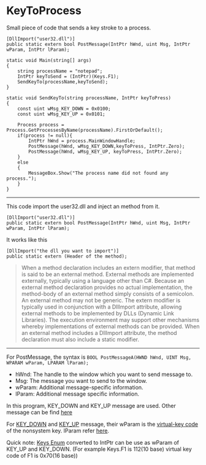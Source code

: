 # KeyToProcess
Small piece of code that sends a key stroke to a process.


```Csharp
[DllImport("user32.dll")]
public static extern bool PostMessage(IntPtr hWnd, uint Msg, IntPtr wParam, IntPtr lParam);        

static void Main(string[] args)
{
    string processName = "notepad";
    IntPtr keyToSend = (IntPtr)(Keys.F1);
    SendKeyTo(processName,keyToSend);
}

static void SendKeyTo(string processName, IntPtr keyToPress)
{
    const uint wMsg_KEY_DOWN = 0x0100;
    const uint wMsg_KEY_UP = 0x0101;

    Process process = Process.GetProcessesByName(processName).FirstOrDefault();
    if(process != null){
        IntPtr hWnd = process.MainWindowHandle;
        PostMessage(hWnd, wMsg_KEY_DOWN,keyToPress, IntPtr.Zero);
        PostMessage(hWnd, wMsg_KEY_UP, keyToPress, IntPtr.Zero);
    }
    else
    {
        MessageBox.Show("The process name did not found any process.");
    }            
}
```

---

This code import the user32.dll and inject an method from it.

```Csharp
[DllImport("user32.dll")]
public static extern bool PostMessage(IntPtr hWnd, uint Msg, IntPtr wParam, IntPtr lParam);
```
It works like this
```Csharp
[DllImport("the dll you want to import")]
public static extern (Header of the method);
```

>When a method declaration includes an extern modifier, that method is said to be an external method. External methods are implemented externally, typically using a language other than C#. Because an external method declaration provides no actual implementation, the method-body of an external method simply consists of a semicolon. An external method may not be generic. The extern modifier is typically used in conjunction with a DllImport attribute, allowing external methods to be implemented by DLLs (Dynamic Link Libraries). The execution environment may support other mechanisms whereby implementations of external methods can be provided. When an external method includes a DllImport attribute, the method declaration must also include a static modifier.
<!---
Quoted from : https://docs.microsoft.com/en-us/dotnet/csharp/language-reference/language-specification/classes#external-methods
-->

---

For PostMessage, the syntax is 
```BOOL PostMessageA(HWND hWnd, UINT Msg, WPARAM wParam, LPARAM lParam);```
 - hWnd: The handle to the window which you want to send message to.
 - Msg: The message you want to send to the window.
 - wParam: Additional message-specific information.
 - lParam: Additional message specific information.

In this program, KEY_DOWN and KEY_UP message are used. Other message can be find [here](https://docs.microsoft.com/en-us/windows/win32/winmsg/about-messages-and-message-queues)

For [KEY_DOWN](https://docs.microsoft.com/en-us/windows/win32/inputdev/wm-keydown) and [KEY_UP](https://docs.microsoft.com/en-us/windows/win32/inputdev/wm-keyup) message, their wParam is the [virtual-key code](https://docs.microsoft.com/en-us/windows/win32/inputdev/virtual-key-codes) of the nonsystem key. lParam refer [here](https://docs.microsoft.com/en-us/windows/win32/inputdev/wm-keydown#parameters).

Quick note: [Keys Enum](https://docs.microsoft.com/en-us/dotnet/api/system.windows.forms.keys?view=netcore-3.1) converted to IntPtr can be use as wParam of KEY_UP and KEY_DOWN. (For example Keys.F1 is 112(10 base) virtual key code of F1 is 0x70(16 base))